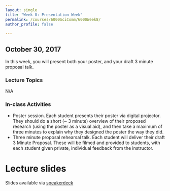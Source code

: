 ```yaml
---
layout: single
title: "Week 8: Presentation Week"
permalink: /courses/6000SciComm/6000Week8/
author_profile: false

---
```


## October 30, 2017

In this week, you will present both your poster, and your draft 3 minute proposal talk.

### Lecture Topics

N/A

### In-class Activities

- Poster session. Each student presents their poster via digital projector. They should do a short (~ 3 minute) overview of their proposed research (using the poster as a visual aid), and then take a maximum of three minutes to explain why they designed the poster the way they did.
- Three minute proposal rehearsal talk. Each student will deliver their draft 3 Minute Proposal. These will be filmed and provided to students, with each student given private, individual feedback from the instructor.

# Lecture slides

<script async class="speakerdeck-embed" data-id="b3e783958b0d4c958e3e7e26da1c162b" data-ratio="1.77777777777778" src="//speakerdeck.com/assets/embed.js"></script>

Slides available via [speakerdeck](https://speakerdeck.com/pandalusplatyceros/fish-6000-week-8-presentation-week)